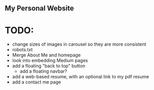 ## My Personal Website

# TODO:
- change sizes of images in carousel so they are more consistent
- robots.txt
- Merge About Me and homepage
- look into embedding Medium pages
- add a floating "back to top" button
    - add a floating navbar?
- add a web-based resume, with an optional link to my pdf resume
- add a contact me page
